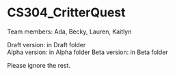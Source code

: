 # CS304_CritterQuest

Team members: Ada, Becky, Lauren, Kaitlyn

Draft version: in Draft folder\
Alpha version: in Alpha folder
Beta version: in Beta folder

Please ignore the rest.
